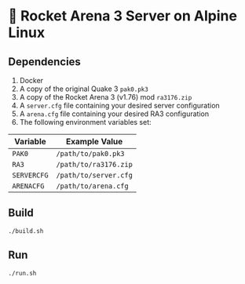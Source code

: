 # :rocket: Rocket Arena 3 Server on Alpine Linux

## Dependencies

 1. Docker
 2. A copy of the original Quake 3 `pak0.pk3`
 3. A copy of the Rocket Arena 3 (v1.76) mod `ra3176.zip`
 4. A `server.cfg` file containing your desired server configuration
 5. A `arena.cfg` file containing your desired RA3 configuration
 5. The following environment variables set:

| Variable    | Example Value         |
|-------------|-----------------------|
| `PAK0`      | `/path/to/pak0.pk3`   |
| `RA3`       | `/path/to/ra3176.zip` |
| `SERVERCFG` | `/path/to/server.cfg` |
| `ARENACFG` | `/path/to/arena.cfg`   |

## Build

```
./build.sh
```

## Run

```
./run.sh
```
